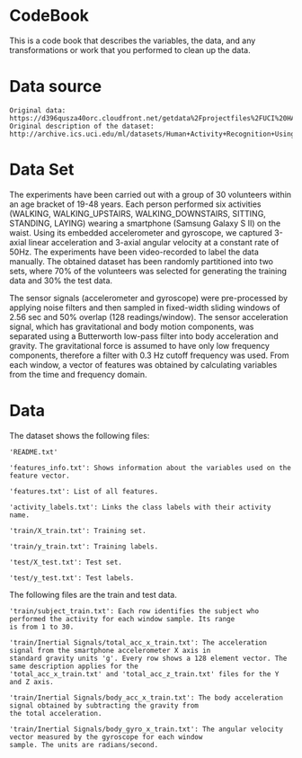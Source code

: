 CodeBook
===
This is a code book that describes the variables, the data, and any transformations or work that you performed to 
clean up the data.
# Data source

    Original data: https://d396qusza40orc.cloudfront.net/getdata%2Fprojectfiles%2FUCI%20HAR%20Dataset.zip
    Original description of the dataset: http://archive.ics.uci.edu/ml/datasets/Human+Activity+Recognition+Using+Smartphones
# Data Set
The experiments have been carried out with a group of 30 volunteers within an age bracket of 19-48 years. Each person 
performed six activities (WALKING, WALKING_UPSTAIRS, WALKING_DOWNSTAIRS, SITTING, STANDING, LAYING) wearing a smartphone 
(Samsung Galaxy S II) on the waist. Using its embedded accelerometer and gyroscope, we captured 3-axial linear acceleration 
and 3-axial angular velocity at a constant rate of 50Hz. The experiments have been video-recorded to label the data 
manually. The obtained dataset has been randomly partitioned into two sets, where 70% of the volunteers was selected for 
generating the training data and 30% the test data.

The sensor signals (accelerometer and gyroscope) were pre-processed by applying noise filters and then sampled in 
fixed-width sliding windows of 2.56 sec and 50% overlap (128 readings/window). The sensor acceleration signal, which has 
gravitational and body motion components, was separated using a Butterworth low-pass filter into body acceleration and 
gravity. The gravitational force is assumed to have only low frequency components, therefore a filter with 0.3 Hz cutoff 
frequency was used. From each window, a vector of features was obtained by calculating variables from the time and frequency
domain.

# Data

The dataset shows the following files:

    'README.txt'

    'features_info.txt': Shows information about the variables used on the feature vector.

    'features.txt': List of all features.

    'activity_labels.txt': Links the class labels with their activity name.

    'train/X_train.txt': Training set.

    'train/y_train.txt': Training labels.

    'test/X_test.txt': Test set.

    'test/y_test.txt': Test labels.

The following files are the train and test data.

    'train/subject_train.txt': Each row identifies the subject who performed the activity for each window sample. Its range 
    is from 1 to 30.

    'train/Inertial Signals/total_acc_x_train.txt': The acceleration signal from the smartphone accelerometer X axis in 
    standard gravity units 'g'. Every row shows a 128 element vector. The same description applies for the 
    'total_acc_x_train.txt' and 'total_acc_z_train.txt' files for the Y and Z axis.

    'train/Inertial Signals/body_acc_x_train.txt': The body acceleration signal obtained by subtracting the gravity from 
    the total acceleration.

    'train/Inertial Signals/body_gyro_x_train.txt': The angular velocity vector measured by the gyroscope for each window 
    sample. The units are radians/second.


